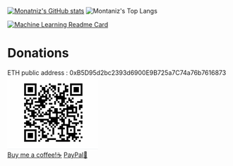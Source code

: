 [![Monatniz's GitHub stats](https://github-readme-stats.vercel.app/api?username=montanizstills&count_private=true&show_icons=true&theme=tokyonight)](https://github.com/montanizstills/)
![Montaniz's Top Langs](https://github-readme-stats.vercel.app/api/top-langs/?username=montanizstills&layout=compact)

[![Machine Learning Readme Card](https://github-readme-stats.vercel.app/api/pin/?username=montanizstills&repo=machine-learning-demo)](https://github.com/montanizstills/machine-learning-demo)
<!-- [![Montaniz's wakatime stats](https://github-readme-stats.vercel.app/api/wakatime?username=montanizstills)]] -->

# Donations
ETH public address : 0xB5D95d2bc2393d6900E9B725a7C74a76b7616873 <br/>
![ETH public address](https://github.com/montanizstills/montanizstills/blob/main/eth_qr.PNG) <br/>
[Buy me a coffee!☕](https://patreon.com/user?u=87355595)
[PayPal🤝](https://www.paypal.com/donate/?business=BA7AVWNZHX8NG&no_recurring=0&currency_code=USD)
